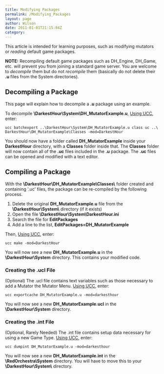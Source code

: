 ```yaml
---
title: Modifying Packages
permalink: /Modifying_Packages
layout: page
author: Wilson
date: 2011-01-01T21:15:04Z
category: 
---
```

This article is intended for learning purposes, such as modifying
mutators or *reading* default game packages.

**NOTE:** Recompiling default game packages such as DH\_Engine,
DH\_Game, etc. will prevent you from joining a standard game server. You
are welcome to *decompile* them but do not *recompile* them (basically
do not delete their **.u** files from the System directories).

## Decompiling a Package

This page will explain how to decompile a **.u** package using an
example.

To decompile **\\DarkestHour\\System\\DH\_MutatorExample.u**, [Using
UCC](Using_UCC "wikilink"), enter:

`ucc batchexport ..\DarkestHour\System\DH_MutatorExample.u class uc ..\DarkestHour\DH_MutatorExample\Classes -mod=DarkestHour`

You should now have a folder called **DH\_MutatorExample** inside your
**DarkestHour** directory, with a **Classes** folder inside that. The
**Classes** folder will now contain all of the **.uc** files included in
the **.u** package. The **.uc** files can be opened and modified with a
text editor.

## Compiling a Package

With the **\\DarkestHour\\DH\_MutatorExample\\Classes\\** folder created
and containing '.uc' files, the package can be re-compiled by the
following process.

1.  Delete the original **DH\_MutatorExample.u** file from the
    **\\DarkestHour\\System\\** directory (if it exists)
2.  Open the file **\\DarkestHour\\System\\DarkestHour.ini**
3.  Search the file for **EditPackages**
4.  Add a line to the list, **EditPackages=DH\_MutatorExample**

Then, [Using UCC](Using_UCC "wikilink"), enter:

`ucc make -mod=DarkestHour`

You will now see a new **DH\_MutatorExample.u** in the
**\\DarkestHour\\System** directory. This contains your modified code.

### Creating the .ucl File

(Optional) The .ucl file contains text variables such as those necessary
to add a Mutator the Mutator Menu. [Using UCC](Using_UCC "wikilink"),
enter:

`ucc exportcache DH_MutatorExample.u -mod=darkesthour`

You will now see a new **DH\_MutatorExample.ucl** in the
**\\DarkestHour\\System** directory.

### Creating the .int File

(Optional, Rarely Needed) The .int file contains setup data necessary
for using a new Game Type. [Using UCC](Using_UCC "wikilink"), enter:

`ucc dumpint DH_MutatorExample.u -mod=darkesthour`

You will now see a new **DH\_MutatorExample.int** in the
**\\RedOrchestra\\System** directory. You will have to move this to your
**\\DarkestHour\\System\\** directory.

